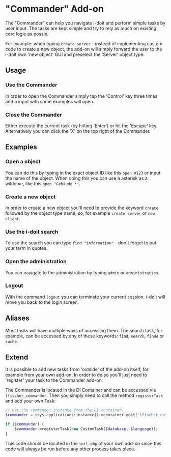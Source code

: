 # "Commander" Add-on

The "Commander" can help you navigate i-doit and perform simple tasks by user input.
The tasks are kept simple and try to rely as much on existing core logic as possle.

For example: when typing `create server` - instead of implementing custom code
to create a new object, the add-on will simply forward the user to the i-doit own
'new object' GUI and preselect the 'Server' object type.

## Usage

### Use the Commander

In order to open the Commander simply tap the 'Control' key three times and a input
with some examples will open.

### Close the Commander

Either execute the current task (by hitting 'Enter') or hit the 'Escape' key.
Alternatively you can click the 'X' on the top right of the Commander.

## Examples

### Open a object

You can do this by typing in the exact object ID like this `open #123` or input the
name of the object. When doing this you can use a asterisk as a wildchar, like this
`open "Gebäude *"`.

### Create a new object

In order to create a new object you'll need to provide the keyword `create` followed
by the object type name, so, for example `create server` or `new client`.

### Use the i-doit search

To use the search you can type `find "information"` - don't forget to put your term
in quotes.

### Open the administration

You can navigate to the administration by typing `admin` or `administration`.

### Logout

With the command `logout` you can terminate your current session. i-doit will move
you back to the login screen.

## Aliases

Most tasks will have multiple ways of accessing them. The search task, for example,
can be accessed by any of these keywords: `find`, `search`, `finde` or `suche`.

## Extend

It is possible to add new tasks from 'outside' of the add-on itself, for example
from your own add-on. In order to do so you'll just need to 'register' your task
to the Commander add-on.

The Commander is located in the DI Container and can be accessed via `lfischer_commander`.
Then you simply need to call the method `registerTask` and add your own Task:

```php
// Get the commander instance from the DI container.
$commander = isys_application::instance()->container->get('lfischer_commander');

if ($commander) {
    $commander->registerTask(new CustomTask($database, $language));
}
```

This code should be located in the `init.php` of your own add-on since this code will
always be run before any other process takes place.

